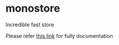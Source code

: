 # monostore

Incredible fast store

Please refer [this link](https://www.npmjs.com/package/react-monostore) for fully documentation
